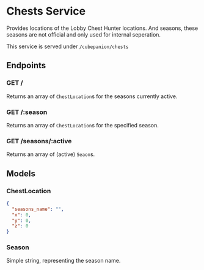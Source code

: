 # Chests Service

Provides locations of the Lobby Chest Hunter locations. And seasons, these seasons are not official and only used for internal seperation.

This service is served under `/cubepanion/chests`

## Endpoints

### GET /

Returns an array of `ChestLocation`s for the seasons currently active.

### GET /:season

Returns an array of `ChestLocation`s for the specified season.

### GET /seasons/:active

Returns an array of (active) `Seaon`s.

## Models

### ChestLocation

```json
{
  "seasons_name": "",
  "x": 0,
  "y": 0,
  "z": 0
}
```

### Season

Simple string, representing the season name.
